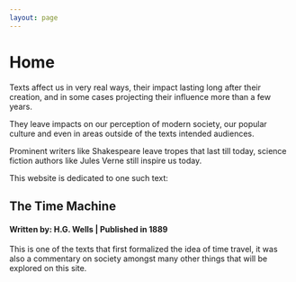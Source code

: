 ```yaml
---
layout: page
---
```

# Home
Texts affect us in very real ways, their impact lasting long after their creation, and in some cases projecting their influence more than a few years.

They leave impacts on our perception of modern society, our popular culture and even in areas outside of the texts intended audiences.

Prominent writers like Shakespeare leave tropes that last till today, science fiction authors like Jules Verne still inspire us today.

This website is dedicated to one such text:  

## The Time Machine
#### Written by: H.G. Wells | Published in 1889

This is one of the texts that first formalized the idea of time travel, it was also a commentary on society amongst many other things that will be explored on this site.
